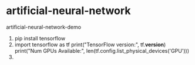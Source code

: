 # artificial-neural-network
artificial-neural-network-demo

1. pip install tensorflow
2. import tensorflow as tf
print("TensorFlow version:", tf.__version__)
print("Num GPUs Available:", len(tf.config.list_physical_devices('GPU')))
3. 